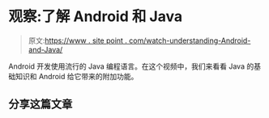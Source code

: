 # 观察:了解 Android 和 Java

> 原文:[https://www . site point . com/watch-understanding-Android-and-Java/](https://www.sitepoint.com/watch-understanding-android-and-java/)

Android 开发使用流行的 Java 编程语言。在这个视频中，我们来看看 Java 的基础知识和 Android 给它带来的附加功能。

## 分享这篇文章